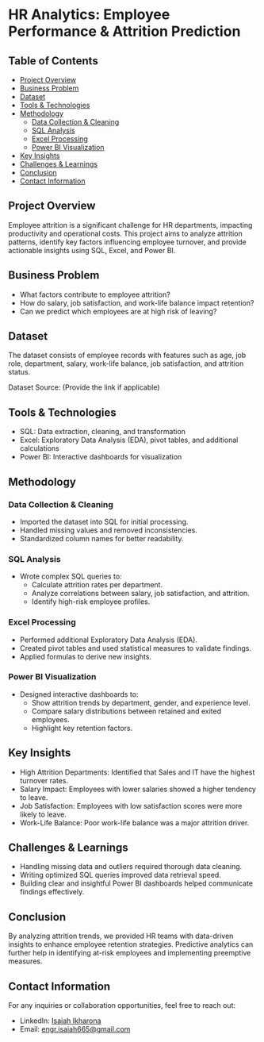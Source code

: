 # HR Analytics: Employee Performance & Attrition Prediction

## Table of Contents
- [Project Overview](#project-overview)
- [Business Problem](#business-problem)
- [Dataset](#dataset)
- [Tools & Technologies](#tools--technologies)
- [Methodology](#methodology)
  - [Data Collection & Cleaning](#data-collection--cleaning)
  - [SQL Analysis](#sql-analysis)
  - [Excel Processing](#excel-processing)
  - [Power BI Visualization](#power-bi-visualization)
- [Key Insights](#key-insights)
- [Challenges & Learnings](#challenges--learnings)
- [Conclusion](#conclusion)
- [Contact Information](#contact-information)

## Project Overview
Employee attrition is a significant challenge for HR departments, impacting productivity and operational costs. This project aims to analyze attrition patterns, identify key factors influencing employee turnover, and provide actionable insights using SQL, Excel, and Power BI.

## Business Problem
- What factors contribute to employee attrition?
- How do salary, job satisfaction, and work-life balance impact retention?
- Can we predict which employees are at high risk of leaving?

## Dataset
The dataset consists of employee records with features such as age, job role, department, salary, work-life balance, job satisfaction, and attrition status.

Dataset Source: (Provide the link if applicable)

## Tools & Technologies
- SQL: Data extraction, cleaning, and transformation
- Excel: Exploratory Data Analysis (EDA), pivot tables, and additional calculations
- Power BI: Interactive dashboards for visualization

## Methodology
### Data Collection & Cleaning
- Imported the dataset into SQL for initial processing.
- Handled missing values and removed inconsistencies.
- Standardized column names for better readability.

### SQL Analysis
- Wrote complex SQL queries to:
  - Calculate attrition rates per department.
  - Analyze correlations between salary, job satisfaction, and attrition.
  - Identify high-risk employee profiles.

### Excel Processing
- Performed additional Exploratory Data Analysis (EDA).
- Created pivot tables and used statistical measures to validate findings.
- Applied formulas to derive new insights.

### Power BI Visualization
- Designed interactive dashboards to:
  - Show attrition trends by department, gender, and experience level.
  - Compare salary distributions between retained and exited employees.
  - Highlight key retention factors.

## Key Insights
- High Attrition Departments: Identified that Sales and IT have the highest turnover rates.
- Salary Impact: Employees with lower salaries showed a higher tendency to leave.
- Job Satisfaction: Employees with low satisfaction scores were more likely to leave.
- Work-Life Balance: Poor work-life balance was a major attrition driver.

## Challenges & Learnings
- Handling missing data and outliers required thorough data cleaning.
- Writing optimized SQL queries improved data retrieval speed.
- Building clear and insightful Power BI dashboards helped communicate findings effectively.

## Conclusion
By analyzing attrition trends, we provided HR teams with data-driven insights to enhance employee retention strategies. Predictive analytics can further help in identifying at-risk employees and implementing preemptive measures.

## Contact Information
For any inquiries or collaboration opportunities, feel free to reach out:
- LinkedIn: [Isaiah Ikharona](#https://www.linkedin.com/in/isaiah-ikharona/)
- Email: engr.isaiah665@gmail.com
